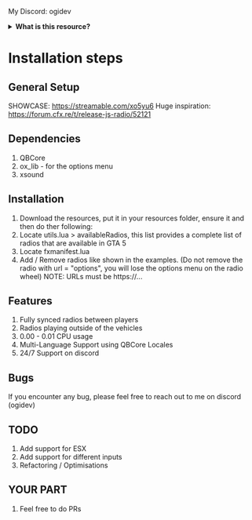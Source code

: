 
My Discord: ogidev

<details>
    <summary><b>What is this resource?</b></summary>
        <p>
            This is a <b>FIVEM</b> vehicle radio script which keeps the original gta 5 radio look with the ability to change stations name, sound (as radios for example) and picture (hud.ytd -> change textures using open iv for example)
            Changing the radios sound and name is easily done through fxmanifest.lua
            Vehicle radios are synced between players and can be heard outside of the vehicles (distance is based on volume)
        </p>
</details>

# Installation steps

## General Setup

SHOWCASE: https://streamable.com/xo5yu6
Huge inspiration: https://forum.cfx.re/t/release-js-radio/52121

## Dependencies

1. QBCore
2. ox_lib - for the options menu
3. xsound

## Installation

1. Download the resources, put it in your resources folder, ensure it and then do ther following:
2. Locate utils.lua > availableRadios, this list provides a complete list of radios that are available in GTA 5
3. Locate fxmanifest.lua
4. Add / Remove radios like shown in the examples. (Do not remove the radio with url = "options", you will lose the options menu on the radio wheel)
NOTE: URLs must be https://...

## Features

1. Fully synced radios between players
2. Radios playing outside of the vehicles
3. 0.00 - 0.01 CPU usage
4. Multi-Language Support using QBCore Locales
5. 24/7 Support on discord

## Bugs

If you encounter any bug, please feel free to reach out to me on discord (ogidev)

## TODO

1. Add support for ESX
2. Add support for different inputs
3. Refactoring / Optimisations

## YOUR PART

1. Feel free to do PRs